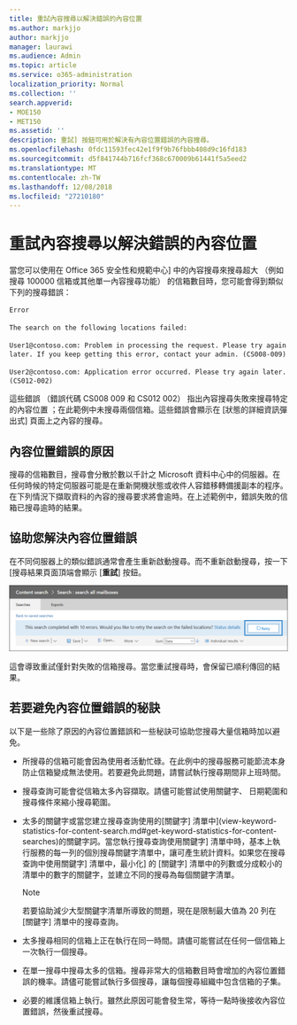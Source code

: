 ```yaml
---
title: 重試內容搜尋以解決錯誤的內容位置
ms.author: markjjo
author: markjjo
manager: laurawi
ms.audience: Admin
ms.topic: article
ms.service: o365-administration
localization_priority: Normal
ms.collection: ''
search.appverid:
- MOE150
- MET150
ms.assetid: ''
description: 重試] 按鈕可用於解決有內容位置錯誤的內容搜尋。
ms.openlocfilehash: 0fdc11593fec42e1f9f9b76fbbb408d9c16fd183
ms.sourcegitcommit: d5f841744b716fcf368c670009b61441f5a5eed2
ms.translationtype: MT
ms.contentlocale: zh-TW
ms.lasthandoff: 12/08/2018
ms.locfileid: "27210180"
---
```

# <a name="retry-a-content-search-to-resolve-a-content-location-error"></a>重試內容搜尋以解決錯誤的內容位置

當您可以使用在 Office 365 安全性和規範中心] 中的內容搜尋來搜尋超大 （例如搜尋 100000 信箱或其他單一內容搜尋功能） 的信箱數目時，您可能會得到類似下列的搜尋錯誤：

```
Error

The search on the following locations failed:

User1@contoso.com: Problem in processing the request. Please try again later. If you keep getting this error, contact your admin. (CS008-009)

User2@contoso.com: Application error occurred. Please try again later. (CS012-002)
```

這些錯誤 （錯誤代碼 CS008 009 和 CS012 002） 指出內容搜尋失敗來搜尋特定的內容位置 ；在此範例中未搜尋兩個信箱。這些錯誤會顯示在 [狀態的詳細資訊彈出式] 頁面上之內容的搜尋。

## <a name="cause-of-content-location-errors"></a>內容位置錯誤的原因

搜尋的信箱數目，搜尋會分散於數以千計之 Microsoft 資料中心中的伺服器。在任何時候的特定伺服器可能是在重新開機狀態或收件人容錯移轉備援副本的程序。在下列情況下擷取資料的內容的搜尋要求將會逾時。在上述範例中，錯誤失敗的信箱已搜尋逾時的結果。

## <a name="resolving-content-location-errors"></a>協助您解決內容位置錯誤

在不同伺服器上的類似錯誤通常會產生重新啟動搜尋。而不重新啟動搜尋，按一下 [搜尋結果頁面頂端會顯示 [**重試**] 按鈕。

![按一下 [重試] 按鈕以解決內容位置錯誤](media/retrycontentsearch3.png)

這會導致重試僅針對失敗的信箱搜尋。當您重試搜尋時，會保留已順利傳回的結果。

## <a name="tips-to-avoid-content-location-errors"></a>若要避免內容位置錯誤的秘訣

以下是一些除了原因的內容位置錯誤和一些秘訣可協助您搜尋大量信箱時加以避免。

- 所搜尋的信箱可能會因為使用者活動忙碌。在此例中的搜尋服務可能節流本身防止信箱變成無法使用。若要避免此問題，請嘗試執行搜尋期間非上班時間。

- 搜尋查詢可能會從信箱太多內容擷取。請儘可能嘗試使用關鍵字、 日期範圍和搜尋條件來縮小搜尋範圍。

- 太多的關鍵字或當您建立搜尋查詢使用的[關鍵字] 清單中](view-keyword-statistics-for-content-search.md#get-keyword-statistics-for-content-searches)的關鍵字詞。當您執行搜尋查詢使用關鍵字] 清單中時，基本上執行服務的每一列的個別搜尋關鍵字清單中，讓可產生統計資料。如果您在搜尋查詢中使用關鍵字] 清單中，最小化] 的 [關鍵字] 清單中的列數或分成較小的清單中的數字的關鍵字，並建立不同的搜尋為每個關鍵字清單。

  > [!NOTE]
  > 若要協助減少大型關鍵字清單所導致的問題，現在是限制最大值為 20 列在 [關鍵字] 清單中的搜尋查詢。

- 太多搜尋相同的信箱上正在執行在同一時間。請儘可能嘗試在任何一個信箱上一次執行一個搜尋。

- 在單一搜尋中搜尋太多的信箱。搜尋非常大的信箱數目時會增加的內容位置錯誤的機率。請儘可能嘗試執行多個搜尋，讓每個搜尋組織中包含信箱的子集。

- 必要的維護信箱上執行。雖然此原因可能會發生常，等待一點時後接收內容位置錯誤，然後重試搜尋。
